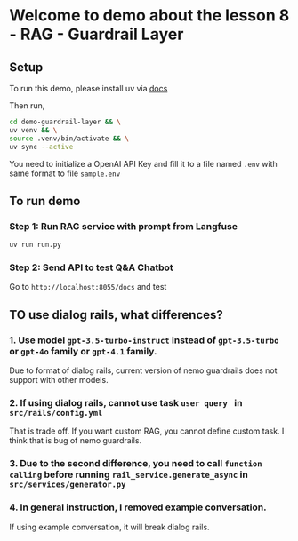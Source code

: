 # Welcome to demo about the lesson 8 - RAG - Guardrail Layer

## Setup

To run this demo, please install uv via [docs](https://docs.astral.sh/uv/getting-started/installation/)

Then run,

```bash
cd demo-guardrail-layer && \
uv venv && \
source .venv/bin/activate && \
uv sync --active
```

You need to initialize a OpenAI API Key and fill it to a file named `.env` with same format to file `sample.env`

## To run demo

### Step 1: Run RAG service with prompt from Langfuse

```bash
uv run run.py
```

### Step 2: Send API to test Q&A Chatbot

Go to `http://localhost:8055/docs` and test


## TO use dialog rails, what differences?

### 1. Use model `gpt-3.5-turbo-instruct` instead of `gpt-3.5-turbo` or `gpt-4o` family or `gpt-4.1` family.

Due to format of dialog rails, current version of nemo guardrails does not support with other models.

### 2. If using dialog rails, cannot use task `user query ` in `src/rails/config.yml`

That is trade off. If you want custom RAG, you cannot define custom task. I think that is bug of nemo guardrails.

### 3. Due to the second difference, you need to call `function calling` before running `rail_service.generate_async` in `src/services/generator.py`

### 4. In general instruction, I removed example conversation. 

If using example conversation, it will break dialog rails.
